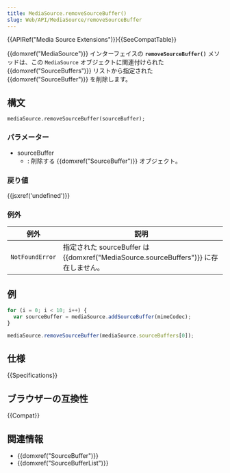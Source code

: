 ```yaml
---
title: MediaSource.removeSourceBuffer()
slug: Web/API/MediaSource/removeSourceBuffer
---
```


{{APIRef("Media Source Extensions")}}{{SeeCompatTable}}

{{domxref("MediaSource")}} インターフェイスの **`removeSourceBuffer()`** メソッドは、この `MediaSource` オブジェクトに関連付けられた {{domxref("SourceBuffers")}} リストから指定された {{domxref("SourceBuffer")}} を削除します。

## 構文

```
mediaSource.removeSourceBuffer(sourceBuffer);
```

### パラメーター

- sourceBuffer
  - : 削除する {{domxref("SourceBuffer")}} オブジェクト。

### 戻り値

{{jsxref('undefined')}}

### 例外

| 例外            | 説明                                                                                 |
| --------------- | ------------------------------------------------------------------------------------ |
| `NotFoundError` | 指定された sourceBuffer は {{domxref("MediaSource.sourceBuffers")}} に存在しません。 |

## 例

```js
for (i = 0; i < 10; i++) {
  var sourceBuffer = mediaSource.addSourceBuffer(mimeCodec);
}

mediaSource.removeSourceBuffer(mediaSource.sourceBuffers[0]);
```

## 仕様

{{Specifications}}

## ブラウザーの互換性

{{Compat}}

## 関連情報

- {{domxref("SourceBuffer")}}
- {{domxref("SourceBufferList")}}
